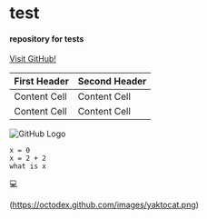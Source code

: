test
==========

#### repository for tests

[Visit GitHub!](www.github.com)

First Header  | Second Header
------------- | -------------
Content Cell  | Content Cell
Content Cell  | Content Cell

![GitHub Logo](http://szytop.t15.org/icon1.png)

```
x = 0
x = 2 + 2
what is x
```

:computer:

(https://octodex.github.com/images/yaktocat.png)


